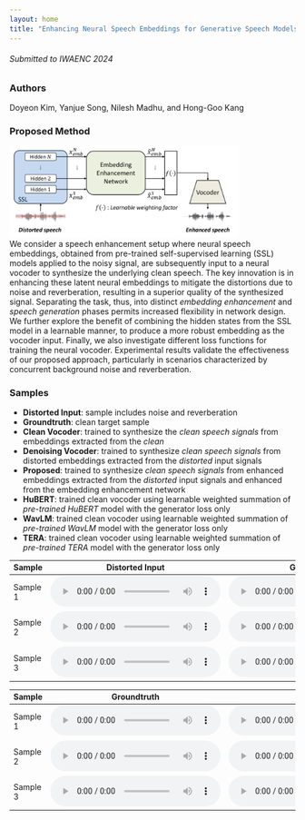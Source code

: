 ```yaml
---
layout: home
title: "Enhancing Neural Speech Embeddings for Generative Speech Models"
---
```

###### Submitted to IWAENC 2024

### Authors

Doyeon Kim, Yanjue Song, Nilesh Madhu, and Hong-Goo Kang

### Proposed Method

<img src="overall.png" width="80%" height="30%" title="px(픽셀) 크기 설정" alt="Proposed framework overview"></img>\
We consider a speech enhancement setup where neural speech embeddings, obtained from pre-trained self-supervised learning (SSL) models applied to the noisy signal, are subsequently input to a neural vocoder to synthesize the underlying clean speech. The key innovation is in enhancing these latent neural embeddings to mitigate the distortions due to noise and reverberation, resulting in a superior quality of the synthesized signal. Separating the task, thus, into distinct _embedding enhancement_ and _speech generation_ phases permits increased flexibility in network design. We further explore the benefit of combining the hidden states from the SSL model in a learnable manner, to produce a more robust embedding as the vocoder input. Finally, we also investigate different loss functions for training the neural vocoder. Experimental results validate the effectiveness of our proposed approach, particularly in scenarios characterized by concurrent background noise and reverberation. 

### Samples
- __Distorted Input__: sample includes noise and reverberation
- __Groundtruth__: clean target sample
- __Clean Vocoder__: trained to synthesize the *clean speech signals* from embeddings extracted from the *clean* 
- __Denoising Vocoder__: trained to synthesize *clean speech signals* from distorted embeddings extracted from the *distorted* input signals 
- __Proposed__: trained to synthesize *clean speech signals* from enhanced embeddings extracted from the *distorted* input signals and enhanced from the embedding enhancement network 
- __HuBERT__: trained clean vocoder using learnable weighted summation of *pre-trained HuBERT* model with the generator loss only 
- __WavLM__: trained clean vocoder using learnable weighted summation of *pre-trained WavLM* model with the generator loss only 
- __TERA__: trained clean vocoder using learnable weighted summation of *pre-trained TERA* model with the generator loss only 

<table>
  <thead>
    <tr>
      <th>Sample</th>
      <th>Distorted Input</th>
      <th>Groundtruth</th>
      <th>Clean Vocoder</th>
      <th>Denoising Vocoder</th>
      <th>Proposed</th>
    </tr>
  </thead>
  <tbody>
    <tr>
      <td>Sample 1</td>
      <td><audio controls  src="samples/demo_samples/distorted_p232_006.wav"> </audio></td>
      <td><audio controls  src="samples/demo_samples/target_p232_006.wav"> </audio></td>
      <td><audio controls  src="samples/demo_samples/cleanvocoder_p232_006.wav"> </audio></td>
      <td><audio controls  src="samples/demo_samples/denoising_p232_006.wav"> </audio></td>
      <td><audio controls  src="samples/demo_samples/proposed_p232_006.wav"> </audio></td>
    </tr>
    <tr>
      <td>Sample 2</td>
      <td><audio controls  src="samples/demo_samples/distorted_p232_200.wav"> </audio></td>
      <td><audio controls  src="samples/demo_samples/target_p232_200.wav"> </audio></td>
      <td><audio controls  src="samples/demo_samples/cleanvocoder_p232_200.wav"> </audio></td>
      <td><audio controls  src="samples/demo_samples/denoising_p232_200.wav"> </audio></td>
      <td><audio controls  src="samples/demo_samples/proposed_p232_200.wav"> </audio></td>
    </tr>
    <tr>
      <td>Sample 3</td>
      <td><audio controls  src="samples/demo_samples/distorted_p257_044.wav"> </audio></td>
      <td><audio controls  src="samples/demo_samples/target_p257_044.wav"> </audio></td>
      <td><audio controls  src="samples/demo_samples/cleanvocoder_p257_044.wav"> </audio></td>
      <td><audio controls  src="samples/demo_samples/denoising_p257_044.wav"> </audio></td>
      <td><audio controls  src="samples/demo_samples/proposed_p257_044.wav"> </audio></td>
      </tr>
  </tbody>
</table>



<table>
  <thead>
    <tr>
      <th>Sample</th>
      <th>Groundtruth</th>
      <th>HuBERT</th>
      <th>WavLM</th>
      <th>TERA</th>
    </tr>
  </thead>
  <tbody>
    <tr>
      <td>Sample 1</td>
      <td><audio controls  src="samples/demo_samples/target_p232_014.wav"></audio></td>
      <td><audio controls  src="samples/demo_samples/hubert_p232_014.wav"></audio></td>
      <td><audio controls  src="samples/demo_samples/wavlm_p232_014.wav"> </audio></td>
      <td><audio controls  src="samples/demo_samples/tera_p232_014.wav"> </audio></td>
    </tr>
    <tr>
      <td>Sample 2</td>
      <td><audio controls  src="samples/demo_samples/target_p232_363.wav"></audio></td>
      <td><audio controls  src="samples/demo_samples/hubert_p232_363.wav"></audio></td>
      <td><audio controls  src="samples/demo_samples/wavlm_p232_363.wav"> </audio></td>
      <td><audio controls  src="samples/demo_samples/tera_p232_363.wav"> </audio></td>
    </tr>
    <tr>
      <td>Sample 3</td>
      <td><audio controls  src="samples/demo_samples/target_p257_429.wav"></audio></td>
      <td><audio controls  src="samples/demo_samples/hubert_p257_429.wav"></audio></td>
      <td><audio controls  src="samples/demo_samples/wavlm_p257_429.wav"> </audio></td>
      <td><audio controls  src="samples/demo_samples/tera_p257_429.wav"> </audio></td>
    </tr>
  </tbody>
</table>
